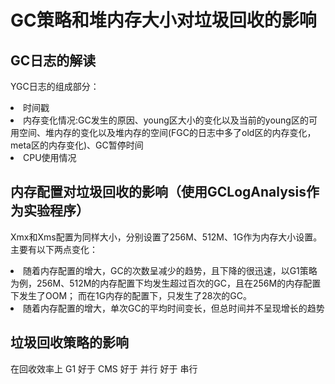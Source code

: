 # GC策略和堆内存大小对垃圾回收的影响

## GC日志的解读
YGC日志的组成部分： 
<li>时间戳</li>
<li>内存变化情况:GC发生的原因、young区大小的变化以及当前的young区的可用空间、堆内存的变化以及堆内存的空间(FGC的日志中多了old区的内存变化，meta区的内存变化)、GC暂停时间</li>
<li>CPU使用情况</li>

## 内存配置对垃圾回收的影响（使用GCLogAnalysis作为实验程序）  
Xmx和Xms配置为同样大小，分别设置了256M、512M、1G作为内存大小设置。
主要有以下两点变化：
<li>随着内存配置的增大，GC的次数呈减少的趋势，且下降的很迅速，以G1策略为例，256M、512M的内存配置下均发生超过百次的GC，且在256M的内存配置下发生了OOM；
而在1G内存的配置下，只发生了28次的GC。</li>
<li>随着内存配置的增大，单次GC的平均时间变长，但总时间并不呈现增长的趋势</li>

## 垃圾回收策略的影响
在回收效率上 G1 好于 CMS 好于 并行 好于 串行
